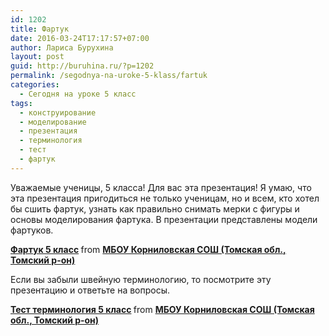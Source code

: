 ```yaml
---
id: 1202
title: Фартук
date: 2016-03-24T17:17:57+07:00
author: Лариса Бурухина
layout: post
guid: http://buruhina.ru/?p=1202
permalink: /segodnya-na-uroke-5-klass/fartuk
categories:
  - Сегодня на уроке 5 класс
tags:
  - конструирование
  - моделирование
  - презентация
  - терминология
  - тест
  - фартук
---
```

Уважаемые ученицы, 5 класса! Для вас эта презентация! Я умаю, что эта презентация пригодиться не только ученицам, но и всем, кто хотел бы сшить фартук, узнать как правильно снимать мерки с фигуры и основы моделирования фартука. В презентации представлены модели фартуков.



<div style="margin-bottom:5px">
  <strong> <a href="https://www.slideshare.net/viktorz1986/5-59985342" title="Фартук 5 класс" target="_blank">Фартук 5 класс</a> </strong> from <strong><a target="_blank" href="http://www.slideshare.net/viktorz1986">МБОУ Корниловская СОШ (Томская обл., Томский р-он)</a></strong>
</div>

Если вы забыли швейную терминологию, то посмотрите эту презентацию и ответьте на вопросы.



<div style="margin-bottom:5px">
  <strong> <a href="https://www.slideshare.net/viktorz1986/5-59985413" title="Тест терминология 5 класс" target="_blank">Тест терминология 5 класс</a> </strong> from <strong><a target="_blank" href="http://www.slideshare.net/viktorz1986">МБОУ Корниловская СОШ (Томская обл., Томский р-он)</a></strong>
</div>
